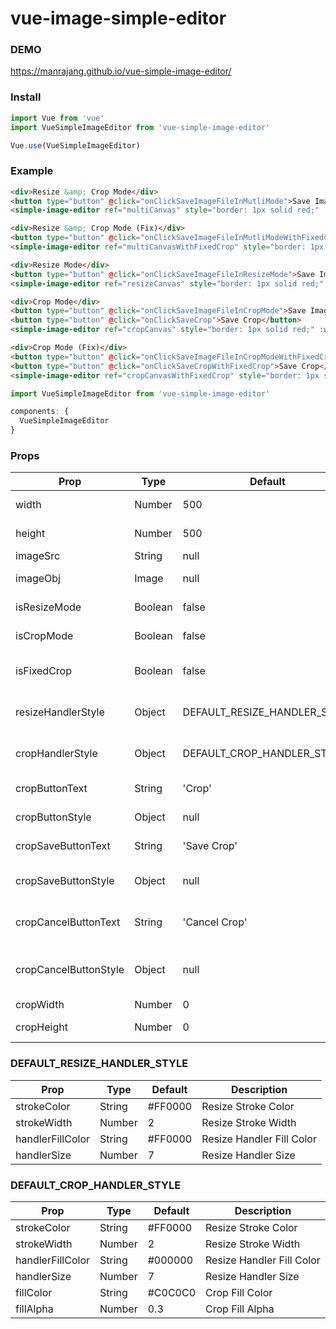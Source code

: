 # vue-image-simple-editor

### DEMO
https://manrajang.github.io/vue-simple-image-editor/

### Install
```js
import Vue from 'vue'
import VueSimpleImageEditor from 'vue-simple-image-editor'

Vue.use(VueSimpleImageEditor)
```

### Example
```html
<div>Resize &amp; Crop Mode</div>
<button type="button" @click="onClickSaveImageFileInMutliMode">Save Image File (Multi)</button>
<simple-image-editor ref="multiCanvas" style="border: 1px solid red;" :width="1000" :height="1000" :imageSrc="imageSrc" :imageObj="imageObj" :cropWidth="200" :cropHeight="200" @changeImage="onChangeImage"/>

<div>Resize &amp; Crop Mode (Fix)</div>
<button type="button" @click="onClickSaveImageFileInMutliModeWithFixedCrop">Save Image File (Multi)</button>
<simple-image-editor ref="multiCanvasWithFixedCrop" style="border: 1px solid red;" :width="1000" :height="1000" :imageSrc="imageSrc" :imageObj="imageObj" :cropWidth="200" :cropHeight="200" isFixedCrop @changeImage="onChangeImage"/>

<div>Resize Mode</div>
<button type="button" @click="onClickSaveImageFileInResizeMode">Save Image File (Resize)</button>
<simple-image-editor ref="resizeCanvas" style="border: 1px solid red;" :width="1000" :height="1000" :imageSrc="imageSrc" :imageObj="imageObj" isResizeMode @changeImage="onChangeImage"/>

<div>Crop Mode</div>
<button type="button" @click="onClickSaveImageFileInCropMode">Save Image File (Crop)</button>
<button type="button" @click="onClickSaveCrop">Save Crop</button>
<simple-image-editor ref="cropCanvas" style="border: 1px solid red;" :width="1000" :height="1000" :imageSrc="imageSrc" :imageObj="imageObj" isCropMode @changeImage="onChangeImage"/>

<div>Crop Mode (Fix)</div>
<button type="button" @click="onClickSaveImageFileInCropModeWithFixedCrop">Save Image File (Crop)</button>
<button type="button" @click="onClickSaveCropWithFixedCrop">Save Crop</button>
<simple-image-editor ref="cropCanvasWithFixedCrop" style="border: 1px solid red;" :width="1000" :height="1000" :imageSrc="imageSrc" :imageObj="imageObj" isCropMode :cropWidth="200" :cropHeight="200" isFixedCrop @changeImage="onChangeImage"/>
```
```js
import VueSimpleImageEditor from 'vue-simple-image-editor'

components: {
  VueSimpleImageEditor
}
```

### Props
| Prop                          | Type               | Default                      | Description                              |
|-------------------------------|--------------------|------------------------------|------------------------------------------|
| width                         | Number             | 500                          | Image Width                              |
| height                        | Number             | 500                          | Image Height                             |
| imageSrc                      | String             | null                         | Image Path                               |
| imageObj                      | Image              | null                         | Image Object                             |
| isResizeMode                  | Boolean            | false                        | Only Resize Mode                         |
| isCropMode                    | Boolean            | false                        | Only Crop Mode                           |
| isFixedCrop                   | Boolean            | false                        | Fixed Crop (Do Not Resize)               |
| resizeHandlerStyle            | Object             | DEFAULT_RESIZE_HANDLER_STYLE | Reisze Handler Style                     |
| cropHandlerStyle              | Object             | DEFAULT_CROP_HANDLER_STYLE   | Crop Handler Style                       |
| cropButtonText                | String             | 'Crop'                       | Crop Button Text                         |
| cropButtonStyle               | Object             | null                         | Crop Button Style                        |
| cropSaveButtonText            | String             | 'Save Crop'                  | Crop Save Button Text                    |
| cropSaveButtonStyle           | Object             | null                         | Crop Save Button Style                   |
| cropCancelButtonText          | String             | 'Cancel Crop'                | Crop Cancel Button Text                  |
| cropCancelButtonStyle         | Object             | null                         | Crop Cancel Button Style                 |
| cropWidth                     | Number             | 0                            | Crop Width                               |
| cropHeight                    | Number             | 0                            | Crop Height                              |

### DEFAULT_RESIZE_HANDLER_STYLE
| Prop                          | Type               | Default     | Description                              |
|-------------------------------|--------------------|-------------|------------------------------------------|
| strokeColor                   | String             | #FF0000     | Resize Stroke Color                      |
| strokeWidth                   | Number             | 2           | Resize Stroke Width                      |
| handlerFillColor              | String             | #FF0000     | Resize Handler Fill Color                |
| handlerSize                   | Number             | 7           | Resize Handler Size                      |

### DEFAULT_CROP_HANDLER_STYLE
| Prop                          | Type               | Default     | Description                              |
|-------------------------------|--------------------|-------------|------------------------------------------|
| strokeColor                   | String             | #FF0000     | Resize Stroke Color                      |
| strokeWidth                   | Number             | 2           | Resize Stroke Width                      |
| handlerFillColor              | String             | #000000     | Resize Handler Fill Color                |
| handlerSize                   | Number             | 7           | Resize Handler Size                      |
| fillColor                     | String             | #C0C0C0     | Crop Fill Color                          |
| fillAlpha                     | Number             | 0.3         | Crop Fill Alpha                          |